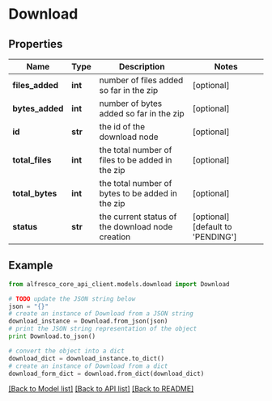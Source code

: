 # Download


## Properties
Name | Type | Description | Notes
------------ | ------------- | ------------- | -------------
**files_added** | **int** | number of files added so far in the zip | [optional] 
**bytes_added** | **int** | number of bytes added so far in the zip | [optional] 
**id** | **str** | the id of the download node | [optional] 
**total_files** | **int** | the total number of files to be added in the zip | [optional] 
**total_bytes** | **int** | the total number of bytes to be added in the zip | [optional] 
**status** | **str** | the current status of the download node creation | [optional] [default to 'PENDING']

## Example

```python
from alfresco_core_api_client.models.download import Download

# TODO update the JSON string below
json = "{}"
# create an instance of Download from a JSON string
download_instance = Download.from_json(json)
# print the JSON string representation of the object
print Download.to_json()

# convert the object into a dict
download_dict = download_instance.to_dict()
# create an instance of Download from a dict
download_form_dict = download.from_dict(download_dict)
```
[[Back to Model list]](../README.md#documentation-for-models) [[Back to API list]](../README.md#documentation-for-api-endpoints) [[Back to README]](../README.md)


